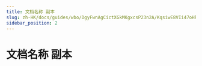 ```yaml
---
title: 文档名称 副本
slug: zh-HK/docs/guides/wbo/DgyFwnAgCictXGkMKgxcsP23n2A/KqsiwE8VIi47oHkNT6ac84WCnBf
sidebar_position: 2
---
```



# 文档名称 副本

